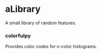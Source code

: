 # aLibrary
A small library of random features.

### colorfulpy
Provides color codes for n-color histograms.
